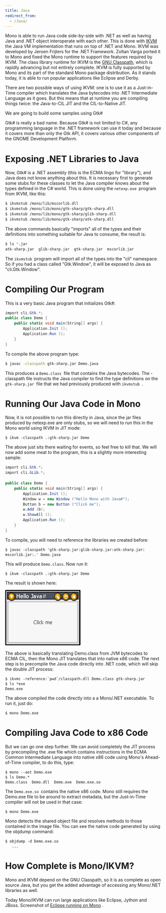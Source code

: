 ```yaml
---
title: Java
redirect_from:
  - /Java/
---
```


Mono is able to run Java code side-by-side with .NET as well as having Java and .NET object interoperate with each other. This is done with [IKVM](http://www.ikvm.net) the Java VM implementation that runs on top of .NET and Mono. IKVM was developed by Jeroen Frijters for the .NET Framework. Zoltan Varga ported it to Mono and fixed the Mono runtime to support the features required by IKVM. The class library runtime for IKVM is the [GNU Classpath](http://www.gnu.org/software/classpath/classpath.html), which is rapidly advancing but not entirely complete. IKVM is fully supported by Mono and its part of the standard Mono package distribution. As it stands today, it is able to run popular applications like Eclipse and Derby.

There are two possible ways of using IKVM: one is to use it as a Just-in-Time compiler which translates the Java bytecodes into .NET Intermediate Language as it goes. But this means that at runtime you are compiling things twice: the Java-to-CIL JIT and the CIL-to-Native JIT.

We are going to build some samples using Gtk\#

Gtk\# is really a bad name. Because Gtk\# is not limited to C\#, any programming language in the .NET framework can use it today and because it covers more than only the Gtk API, it covers various other components of the GNOME Development Platform.

Exposing .NET Libraries to Java
===============================

Now, Gtk\# is a .NET assembly (this is the ECMA lingo for "library"), and Java does not know anything about this. It is necessary first to generate some stubs for these classes to let the Java compiler knows about the types defined in the C\# world. This is done using the `netexp.exe `program from IKVM, like this:

``` bash
$ ikvmstub /mono/lib/mscorlib.dll
$ ikvmstub /mono/lib/mono/gtk-sharp/gtk-sharp.dll
$ ikvmstub /mono/lib/mono/gtk-sharp/glib-sharp.dll
$ ikvmstub /mono/lib/mono/gtk-sharp/atk-sharp.dll
```

The above commands basically "imports" all of the types and their definitions into something suitable for Java to consume, the result is:

``` bash
$ ls *.jar
atk-sharp.jar  glib-sharp.jar  gtk-sharp.jar  mscorlib.jar
```

The `ikvmstub `program will import all of the types into the "cli" namespace. So if you had a class called "Gtk.Window", it will be exposed to Java as "cli.Gtk.Window".

Compiling Our Program
=====================

This is a very basic Java program that initializes Gtk\#:

``` csharp
import cli.Gtk.*;
public class Demo {
    public static void main(String[] args) {
        Application.Init ();
        Application.Run ();
    }
}
```

To compile the above program type:

``` bash
$ javac -classpath gtk-sharp.jar Demo.java
```

This produces a `Demo.class `file that contains the Java bytecodes. The -classpath file instructs the Java compiler to find the type definitions on the `gtk-sharp.jar `file that we had previously produced with `ikvmstub `.

Running Our Java Code in Mono
=============================

Now, it is not possible to run this directly in Java, since the jar files produced by netexp.exe are only stubs, so we will need to run this in the Mono world using IKVM in JIT mode:

    $ ikvm -classpath .:gtk-sharp.jar Demo

The above just sits there waiting for events, so feel free to kill that. We will now add some meat to the program, this is a slightly more interesting sample:

``` csharp
import cli.Gtk.*;
import cli.GLib.*;
 
public class Demo {
    public static void main(String[] args) {
        Application.Init ();
        Window w = new Window ("Hello Mono with Java#");
        Button b = new Button ("Click me");
        w.Add (b);
        w.ShowAll ();
        Application.Run ();
    }
}
```

To compile, you will need to reference the libraries we created before:

    $ javac -classpath 'gtk-sharp.jar:glib-sharp.jar:atk-sharp.jar:
    mscorlib.jar:.' Demo.java

This will produce `Demo.class`. Now run it:

    $ ikvm -classpath .:gtk-sharp.jar Demo

The result is shown here:

[![Java.png](/archived/images/2/26/Java.png)](/archived/images/2/26/Java.png)

The above is basically translating Demo.class from JVM bytecodes to ECMA CIL, then the Mono JIT translates that into native x86 code. The next step is to precompile the Java code directly into .NET code, which will skip the double JIT process:

    $ ikvmc -reference:`pwd`/classpath.dll Demo.class gtk-sharp.jar
    $ ls *exe
    Demo.exe

The above compiled the code directly into a a Mono/.NET executable. To run it, just do:

    $ mono Demo.exe

Compiling Java Code to x86 Code
===============================

But we can go one step further. We can avoid completely the JIT process by precompiling the .exe file which contains instructions in the ECMA Common Intermediate Language into native x86 code using Mono's Ahead-of-Time compiler, to do this, type:

    $ mono --aot Demo.exe
    $ ls Demo.*
    Demo.class  Demo.dll  Demo.exe  Demo.exe.so

The `Demo.exe.so `contains the native x86 code. Mono still requires the Demo.exe file to be around to extract metadata, but the Just-in-Time compiler will not be used in that case:

    $ mono Demo.exe

Mono detects the shared object file and resolves methods to those contained in the image file. You can see the native code generated by using the objdump command:

    $ objdump -d Demo.exe.so
       ...

How Complete is Mono/IKVM?
==========================

Mono and IKVM depend on the GNU Classpath, so it is as complete as open source Java, but you get the added advantage of accessing any Mono/.NET libraries as well.

Today Mono/IKVM can run large applications like Eclipse, Jython and JBoss. Screenshot of [Eclipse running on Mono](http://primates.ximian.com/~miguel/images/eclipse-mono.png) .


